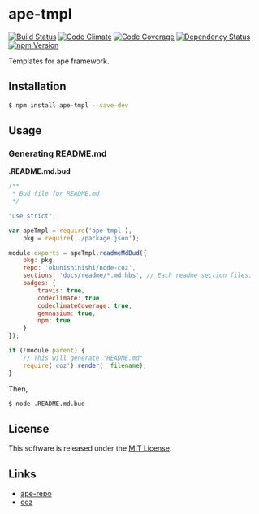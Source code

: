 <!--
Generated by ape-tmpl
See https://www.npmjs.com/package/ape-tmpl
-->
ape-tmpl
==========

<!-- Badge Start -->
<a name="badges"></a>

[![Build Status][bd_travis_shield_url]][bd_travis_url]
[![Code Climate][bd_codeclimate_shield_url]][bd_codeclimate_url]
[![Code Coverage][bd_codeclimate_coverage_shield_url]][bd_codeclimate_url]
[![Dependency Status][bd_gemnasium_shield_url]][bd_gemnasium_url]
[![npm Version][bd_npm_shield_url]][bd_npm_url]

[bd_repo_url]: https://github.com/ape-repo/ape-tmpl
[bd_travis_url]: http://travis-ci.org/ape-repo/ape-tmpl
[bd_travis_shield_url]: http://img.shields.io/travis/ape-repo/ape-tmpl.svg?style=flat
[bd_license_url]: https://github.com/ape-repo/ape-tmpl/blob/master/LICENSE
[bd_codeclimate_url]: http://codeclimate.com/github/ape-repo/ape-tmpl
[bd_codeclimate_shield_url]: http://img.shields.io/codeclimate/github/ape-repo/ape-tmpl.svg?style=flat
[bd_codeclimate_coverage_shield_url]: http://img.shields.io/codeclimate/coverage/github/ape-repo/ape-tmpl.svg?style=flat
[bd_gemnasium_url]: https://gemnasium.com/ape-repo/ape-tmpl
[bd_gemnasium_shield_url]: https://gemnasium.com/ape-repo/ape-tmpl.svg
[bd_npm_url]: http://www.npmjs.org/package/ape-tmpl
[bd_npm_shield_url]: http://img.shields.io/npm/v/ape-tmpl.svg?style=flat

<!-- Badge End -->


<!-- Description Start -->
<a name="description"></a>

Templates for ape framework.

<!-- Description End -->



<!-- Sections Start -->
<a name="sections"></a>

Installation
------------

```bash
$ npm install ape-tmpl --save-dev
```
Usage
-----

### Generating README.md

**.README.md.bud**

```javascript
/**
 * Bud file for README.md
 */

"use strict";

var apeTmpl = require('ape-tmpl'),
    pkg = require('./package.json');

module.exports = apeTmpl.readmeMdBud({
    pkg: pkg,
    repo: 'okunishinishi/node-coz',
    sections: 'docs/readme/*.md.hbs', // Each readme section files.
    badges: {
        travis: true,
        codeclimate: true,
        codeclimateCoverage: true,
        gemnasium: true,
        npm: true
    }
});

if (!module.parent) {
    // This will generate "README.md"
    require('coz').render(__filename);
}
```

Then,

```bash
$ node .README.md.bud
```

<!-- Sections Start -->


<!-- LICENSE Start -->
<a name="license"></a>

License
-------
This software is released under the [MIT License](https://github.com/ape-repo/ape-tmpl/blob/master/LICENSE).

<!-- LICENSE End -->


<!-- Links Start -->
<a name="links"></a>

Links
------

+ [ape-repo](https://github.com/ape-repo)
+ [coz](http://okunishinishi.github.io/node-coz/homepage)

<!-- Links End -->

